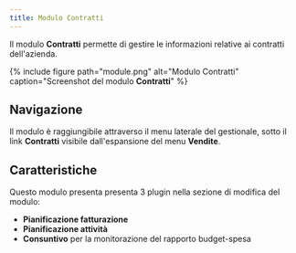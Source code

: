 ```yaml
---
title: Modulo Contratti
---
```


Il modulo **Contratti** permette di gestire le informazioni relative ai contratti dell'azienda.

{% include figure path="module.png" alt="Modulo Contratti" caption="Screenshot del modulo **Contratti**" %}

## Navigazione

Il modulo è raggiungibile attraverso il menu laterale del gestionale, sotto il link **Contratti** visibile dall'espansione del menu **Vendite**.

## Caratteristiche

Questo modulo presenta presenta 3 plugin nella sezione di modifica del modulo:
 - **Pianificazione fatturazione**
 - **Pianificazione attività**
 - **Consuntivo** per la monitorazione del rapporto budget-spesa
